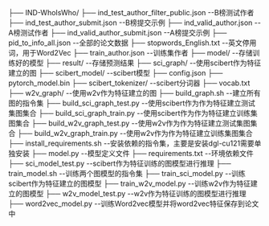 ├── IND-WhoIsWho/
    ├── ind_test_author_filter_public.json   --B榜测试作者
    ├── ind_test_author_submit.json  --B榜提交示例
    ├── ind_valid_author.json    --A榜测试作者
    ├── ind_valid_author_submit.json    --A榜提交示例
    ├── pid_to_info_all.json    --全部的论文数据
    ├── stopwords_English.txt    --英文停用词，用于Word2Vec
    ├── train_author.json  --训练集作者
├── model/    --存储训练好的模型
├── result/     --存储预测结果
├── sci_graph/    --使用scibert作为特征建立的图
├── scibert_model/    --scibert模型
    ├── config.json
    ├── pytorch_model.bin
├── scibert_tokenizer/    --scibert分词器
    ├── vocab.txt
├── w2v_graph/    --使用w2v作为特征建立的图
├── build_graph.sh    --建立所有图的指令集
├── build_sci_graph_test.py    --使用scibert作为作为特征建立测试集图集合
├── build_sci_graph_train.py    --使用scibert作为作为特征建立训练集图集合
├── build_w2v_graph_test.py    --使用w2v作为作为特征建立测试集图集合
├── build_w2v_graph_train.py    --使用w2v作为作为特征建立训练集图集合
├── install_requirements.sh    --安装依赖的指令集，主要是安装dgl-cu121需要单独安装
├── model.py    --模型定义文件
├── requirements.txt    --环境依赖文件
├── sci_model_test.py   --scibert作为特征训练的图模型进行推理
├── train_model.sh    --训练两个图模型的指令集
├── train_sci_model.py    --训练scibert作为特征建立的图模型
├── train_w2v_model.py    --训练w2v作为特征建立的图模型
├── w2v_model_test.py    --w2v作为特征训练的图模型进行推理
├── word2vec_model.py    --训练Word2vec模型并将word2vec特征保存到论文中
